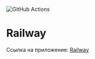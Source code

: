 ![GitHub Actions](https://github.com/GCV-VL/rails-project-64/actions/workflows/hexlet-check.yml/badge.svg)

# Railway
Ссылка на приложение: [Railway](https://lively-ladybug-production.up.railway.app/)

